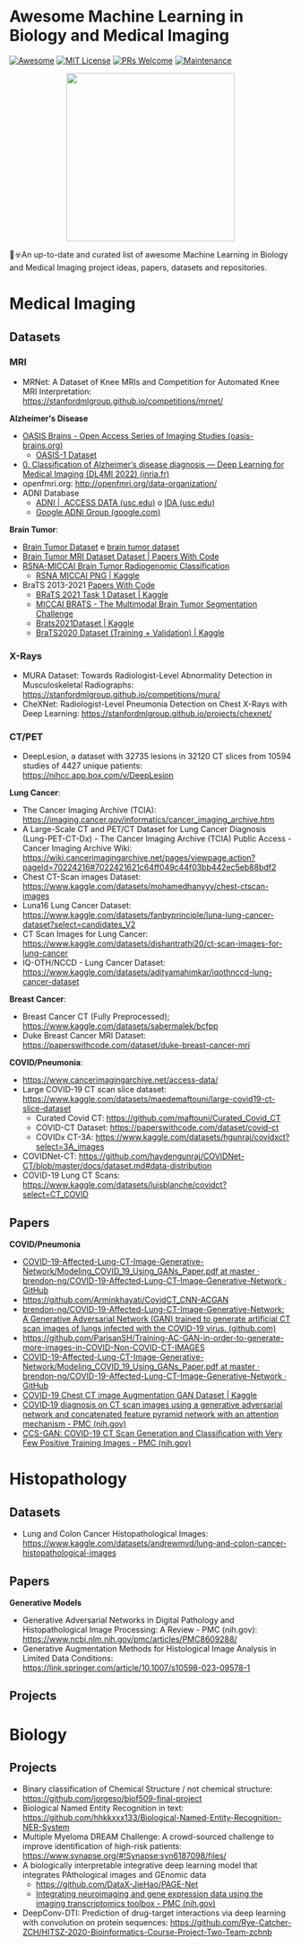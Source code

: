 # Awesome Machine Learning in Biology and Medical Imaging

[![Awesome](https://awesome.re/badge.svg)](https://awesome.re)
[![MIT License](https://img.shields.io/badge/license-MIT-green.svg)](https://opensource.org/licenses/MIT)
[![PRs Welcome](https://img.shields.io/badge/PRs-welcome-brightgreen.svg?style=flat-square)](http://makeapullrequest.com)
[![Maintenance](https://img.shields.io/badge/Maintained%3F-yes-green.svg)](https://github.com/yassouali/awesome-semi-supervised-learning/graphs/commit-activity)


<p align="center">
  <img width="300" src="https://i.imgur.com/Ky2jxnj.png" "Awesome!">
</p>

🧬☣️An up-to-date and curated list of awesome Machine Learning in Biology and Medical Imaging project ideas, papers, datasets and repositories.

# Medical Imaging

## Datasets

### MRI

- MRNet: A Dataset of Knee MRIs and Competition for Automated Knee MRI Interpretation: https://stanfordmlgroup.github.io/competitions/mrnet/

**Alzheimer's Disease**
- [OASIS Brains - Open Access Series of Imaging Studies (oasis-brains.org)](https://oasis-brains.org/)
  - [OASIS-1 Dataset](https://paperswithcode.com/dataset/oasis-1)
- [0. Classification of Alzheimer’s disease diagnosis — Deep Learning for Medical Imaging (DL4MI 2022) (inria.fr)](https://aramislab.paris.inria.fr/workshops/DL4MI/2022/notebooks/classification.html#clustering-on-ad-cn-populations)
- openfmri.org: http://openfmri.org/data-organization/
- ADNI Database
  - [ADNI |  ACCESS DATA (usc.edu)](https://adni.loni.usc.edu/data-samples/access-data/) o [IDA (usc.edu)](https://ida.loni.usc.edu/login.jsp?project=ADNI&page=HOME#)
  - [Google ADNI Group (google.com)](https://groups.google.com/g/adni-data/search?q=access)

**Brain Tumor**:

- [Brain Tumor Dataset](https://paperswithcode.com/dataset/brain-tumor-dataset) e [brain tumor dataset](https://figshare.com/articles/dataset/brain_tumor_dataset/1512427)
- [Brain Tumor MRI Dataset Dataset | Papers With Code](https://paperswithcode.com/dataset/brain-tumor-mri-dataset)
- [RSNA-MICCAI Brain Tumor Radiogenomic Classification](https://www.kaggle.com/c/rsna-miccai-brain-tumor-radiogenomic-classification)
    - [RSNA MICCAI PNG | Kaggle](https://www.kaggle.com/datasets/jonathanbesomi/rsna-miccai-png)
- BraTS 2013-2021 [Papers With Code](https://paperswithcode.com/datasets?q=brats&v=lst&o=match)
    - [BRaTS 2021 Task 1 Dataset | Kaggle](https://www.kaggle.com/datasets/dschettler8845/brats-2021-task1) 
    - [MICCAI BRATS - The Multimodal Brain Tumor Segmentation Challenge](http://braintumorsegmentation.org/) 
    - [Brats2021Dataset | Kaggle](https://www.kaggle.com/datasets/victorfernandezalbor/brats2021dataset) 
    - [BraTS2020 Dataset (Training + Validation) | Kaggle](https://www.kaggle.com/datasets/awsaf49/brats20-dataset-training-validation)

### X-Rays

- MURA Dataset: Towards Radiologist-Level Abnormality Detection in Musculoskeletal Radiographs: https://stanfordmlgroup.github.io/competitions/mura/
- CheXNet: Radiologist-Level Pneumonia Detection on Chest X-Rays with Deep Learning: https://stanfordmlgroup.github.io/projects/chexnet/

### CT/PET

- DeepLesion, a dataset with 32735 lesions in 32120 CT slices from 10594 studies of 4427 unique patients: https://nihcc.app.box.com/v/DeepLesion

**Lung Cancer**:
- The Cancer Imaging Archive (TCIA): https://imaging.cancer.gov/informatics/cancer_imaging_archive.htm
- A Large-Scale CT and PET/CT Dataset for Lung Cancer Diagnosis (Lung-PET-CT-Dx) - The Cancer Imaging Archive (TCIA) Public Access - Cancer Imaging Archive Wiki: https://wiki.cancerimagingarchive.net/pages/viewpage.action?pageId=70224216#7022421621c64ff049c44f03bb442ec5eb88bdf2
- Chest CT-Scan images Dataset: https://www.kaggle.com/datasets/mohamedhanyyy/chest-ctscan-images
- Luna16 Lung Cancer Dataset: https://www.kaggle.com/datasets/fanbyprinciple/luna-lung-cancer-dataset?select=candidates_V2
- CT Scan Images for Lung Cancer: https://www.kaggle.com/datasets/dishantrathi20/ct-scan-images-for-lung-cancer
- IQ-OTH/NCCD - Lung Cancer Dataset: https://www.kaggle.com/datasets/adityamahimkar/iqothnccd-lung-cancer-dataset

**Breast Cancer**:
- Breast Cancer CT (Fully Preprocessed); https://www.kaggle.com/datasets/sabermalek/bcfpp
- Duke Breast Cancer MRI Dataset: https://paperswithcode.com/dataset/duke-breast-cancer-mri

**COVID/Pneumonia**:
- https://www.cancerimagingarchive.net/access-data/
- Large COVID-19 CT scan slice dataset: https://www.kaggle.com/datasets/maedemaftouni/large-covid19-ct-slice-dataset
  - Curated Covid CT: https://github.com/maftouni/Curated_Covid_CT
  - COVID-CT Dataset: https://paperswithcode.com/dataset/covid-ct
  - COVIDx CT-3A: https://www.kaggle.com/datasets/hgunraj/covidxct?select=3A_images
- COVIDNet-CT: https://github.com/haydengunraj/COVIDNet-CT/blob/master/docs/dataset.md#data-distribution
- COVID-19 Lung CT Scans: https://www.kaggle.com/datasets/luisblanche/covidct?select=CT_COVID

## Papers

**COVID/Pneumonia**
- [COVID-19-Affected-Lung-CT-Image-Generative-Network/Modeling_COVID_19_Using_GANs_Paper.pdf at master · brendon-ng/COVID-19-Affected-Lung-CT-Image-Generative-Network · GitHub](https://github.com/brendon-ng/COVID-19-Affected-Lung-CT-Image-Generative-Network/blob/master/Modeling_COVID_19_Using_GANs_Paper.pdf)
- https://github.com/Arminkhayati/CovidCT_CNN-ACGAN
- [brendon-ng/COVID-19-Affected-Lung-CT-Image-Generative-Network: A Generative Adversarial Network (GAN) trained to generate artificial CT scan images of lungs infected with the COVID-19 virus. (github.com)](https://github.com/brendon-ng/COVID-19-Affected-Lung-CT-Image-Generative-Network/tree/master)
- https://github.com/ParisanSH/Training-AC-GAN-in-order-to-generate-more-images-in-COVID-Non-COVID-CT-IMAGES
- [COVID-19-Affected-Lung-CT-Image-Generative-Network/Modeling_COVID_19_Using_GANs_Paper.pdf at master · brendon-ng/COVID-19-Affected-Lung-CT-Image-Generative-Network · GitHub](https://github.com/brendon-ng/COVID-19-Affected-Lung-CT-Image-Generative-Network/blob/master/Modeling_COVID_19_Using_GANs_Paper.pdf)
- [COVID-19 Chest CT image Augmentation GAN Dataset | Kaggle](https://www.kaggle.com/datasets/mloey1/covid19-chest-ct-image-augmentation-gan-dataset)
- [COVID‐19 diagnosis on CT scan images using a generative adversarial network and concatenated feature pyramid network with an attention mechanism - PMC (nih.gov)](https://www.ncbi.nlm.nih.gov/pmc/articles/PMC8420535/)
- [CCS-GAN: COVID-19 CT Scan Generation and Classification with Very Few Positive Training Images - PMC (nih.gov)](https://www.ncbi.nlm.nih.gov/pmc/articles/PMC10109233/)

# Histopathology

## Datasets

- Lung and Colon Cancer Histopathological Images: https://www.kaggle.com/datasets/andrewmvd/lung-and-colon-cancer-histopathological-images

## Papers

**Generative Models**
- Generative Adversarial Networks in Digital Pathology and Histopathological Image Processing: A Review - PMC (nih.gov): https://www.ncbi.nlm.nih.gov/pmc/articles/PMC8609288/
- Generative Augmentation Methods for Histological Image Analysis in Limited Data Conditions: https://link.springer.com/article/10.1007/s10598-023-09578-1

## Projects

# Biology

## Projects

- Binary classification of Chemical Structure / not chemical structure: https://github.com/jorgeso/biof509-final-project
- Biological Named Entity Recognition in text: https://github.com/hhkkxxx133/Biological-Named-Entity-Recognition-NER-System
- Multiple Myeloma DREAM Challenge: A crowd-sourced challenge to improve identification of high-risk patients: https://www.synapse.org/#!Synapse:syn6187098/files/
- A biologically interpretable integrative deep learning model that integrates PAthological images and GEnomic data
  - https://github.com/DataX-JieHao/PAGE-Net
  - [Integrating neuroimaging and gene expression data using the imaging transcriptomics toolbox - PMC (nih.gov)](https://www.ncbi.nlm.nih.gov/pmc/articles/PMC9036395/)
- DeepConv-DTI: Prediction of drug-target interactions via deep learning with convolution on protein sequences: https://github.com/Rye-Catcher-ZCH/HITSZ-2020-Bioinformatics-Course-Project-Two-Team-zchnb


